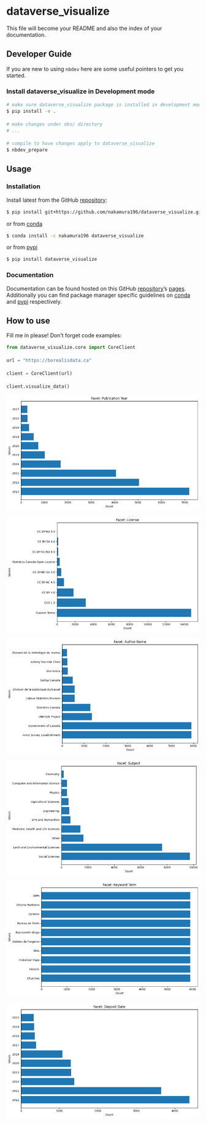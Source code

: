 dataverse_visualize
================

<!-- WARNING: THIS FILE WAS AUTOGENERATED! DO NOT EDIT! -->

This file will become your README and also the index of your
documentation.

## Developer Guide

If you are new to using `nbdev` here are some useful pointers to get you
started.

### Install dataverse_visualize in Development mode

``` sh
# make sure dataverse_visualize package is installed in development mode
$ pip install -e .

# make changes under nbs/ directory
# ...

# compile to have changes apply to dataverse_visualize
$ nbdev_prepare
```

## Usage

### Installation

Install latest from the GitHub
[repository](https://github.com/nakamura196/dataverse_visualize):

``` sh
$ pip install git+https://github.com/nakamura196/dataverse_visualize.git
```

or from [conda](https://anaconda.org/nakamura196/dataverse_visualize)

``` sh
$ conda install -c nakamura196 dataverse_visualize
```

or from [pypi](https://pypi.org/project/dataverse_visualize/)

``` sh
$ pip install dataverse_visualize
```

### Documentation

Documentation can be found hosted on this GitHub
[repository](https://github.com/nakamura196/dataverse_visualize)’s
[pages](https://nakamura196.github.io/dataverse_visualize/).
Additionally you can find package manager specific guidelines on
[conda](https://anaconda.org/nakamura196/dataverse_visualize) and
[pypi](https://pypi.org/project/dataverse_visualize/) respectively.

## How to use

Fill me in please! Don’t forget code examples:

``` python
from dataverse_visualize.core import CoreClient

url = "https://borealisdata.ca"

client = CoreClient(url)

client.visualize_data()
```

![](index_files/figure-gfm/cell-2-output-1.png)

![](index_files/figure-gfm/cell-2-output-2.png)

![](index_files/figure-gfm/cell-2-output-3.png)

![](index_files/figure-gfm/cell-2-output-4.png)

![](index_files/figure-gfm/cell-2-output-5.png)

![](index_files/figure-gfm/cell-2-output-6.png)

